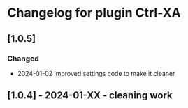 # Changelog for plugin Ctrl-XA

<!-- vim: set nowrap conceallevel=0: -->
<!-- Disable warning multiple headers with same content MD024-->
<!-- Disable too long line MD013 -->
<!-- markdownlint-disable MD024 MD013 -->

## [1.0.5]

### Changed

- 2024-01-02 improved settings code to make it cleaner

## [1.0.4] - 2024-01-XX - cleaning work

